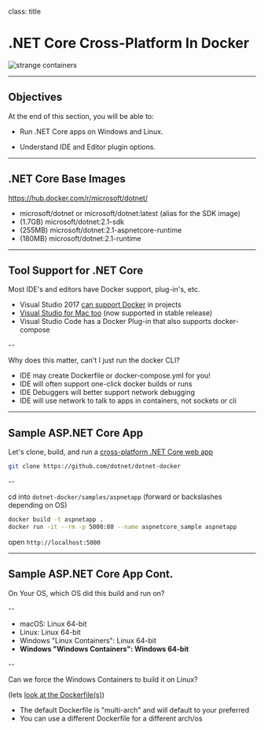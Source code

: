 class: title

# .NET Core Cross-Platform In Docker

  ![strange containers](images/strange-containers.jpg)

---

## Objectives

  At the end of this section, you will be able to:

  * Run .NET Core apps on Windows and Linux.

  * Understand IDE and Editor plugin options.

---

  
## .NET Core Base Images

https://hub.docker.com/r/microsoft/dotnet/

- microsoft/dotnet or microsoft/dotnet:latest (alias for the SDK image)
- (1.7GB) microsoft/dotnet:2.1-sdk
- (255MB) microsoft/dotnet:2.1-aspnetcore-runtime
- (180MB) microsoft/dotnet:2.1-runtime

---

## Tool Support for .NET Core

Most IDE's and editors have Docker support, plug-in's, etc.

- Visual Studio 2017 [can support Docker](https://docs.microsoft.com/en-us/aspnet/core/host-and-deploy/docker/visual-studio-tools-for-docker) in projects
- [Visual Studio for Mac too](https://github.com/Microsoft/vs4mac-labs/tree/master/Docker/Getting-Started) (now supported in stable release)
- Visual Studio Code has a Docker Plug-in that also supports docker-compose

--

Why does this matter, can't I just run the docker CLI?

- IDE may create Dockerfile or docker-compose.yml for you!
- IDE will often support one-click docker builds or runs
- IDE Debuggers will better support network debugging
- IDE will use network to talk to apps in containers, not sockets or cli

---

## Sample ASP.NET Core App

Let's clone, build, and run a [cross-platform .NET Core web app](https://docs.microsoft.com/en-us/dotnet/core/docker/building-net-docker-images)

```bash
git clone https://github.com/dotnet/dotnet-docker
```

--

cd into `dotnet-docker/samples/aspnetapp` (forward or backslashes depending on OS)

```bash
docker build -t aspnetapp .
docker run -it --rm -p 5000:80 --name aspnetcore_sample aspnetapp
```

open `http://localhost:5000`

---

## Sample ASP.NET Core App Cont.

On Your OS, which OS did this build and run on?

--

- macOS: Linux 64-bit
- Linux: Linux 64-bit
- Windows "Linux Containers": Linux 64-bit
- **Windows "Windows Containers": Windows 64-bit**

--

Can we force the Windows Containers to build it on Linux?

(lets [look at the Dockerfile(s)](https://github.com/dotnet/dotnet-docker/tree/master/samples/aspnetapp))

- The default Dockerfile is "multi-arch" and will default to your preferred
- You can use a different Dockerfile for a different arch/os




